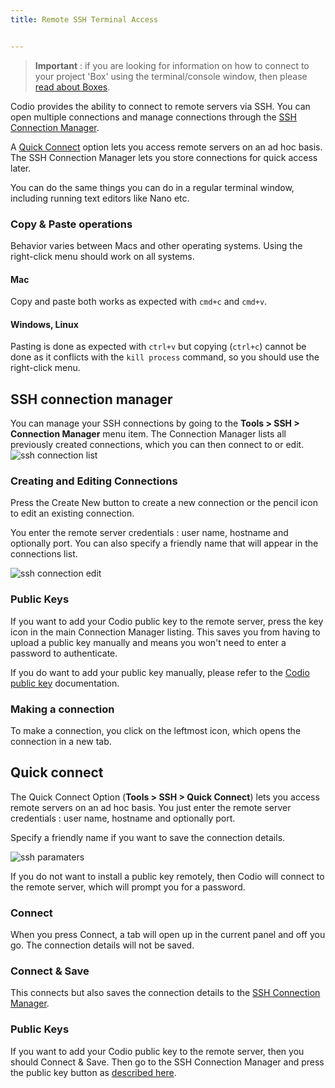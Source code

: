 ```yaml
---
title: Remote SSH Terminal Access


---
```


> **Important** : if you are looking for information on how to connect to your project 'Box' using the terminal/console window, then please [read about Boxes](/project/ide/boxes).

Codio provides the ability to connect to remote servers via SSH. You can open multiple connections and manage connections through the [SSH Connection Manager](/project/ide/tools/ssh/#ssh-connection-manager).

A [Quick Connect](/project/ide/tools/ssh/#quick-connect) option lets you access remote servers on an ad hoc basis. The SSH Connection Manager lets you store connections for quick access later.


You can do the same things you can do in a regular terminal window, including running text editors like Nano etc.

### Copy & Paste operations
Behavior varies between Macs and other operating systems. Using the right-click menu should work on all systems.

#### Mac
Copy and paste both works as expected with `cmd+c` and `cmd+v`.

#### Windows, Linux
Pasting is done as expected with `ctrl+v` but copying (`ctrl+c`) cannot be done as it conflicts with the `kill process` command, so you should use the right-click menu.

## SSH connection manager
You can manage your SSH connections by going to the **Tools > SSH > Connection Manager** menu item. The Connection Manager lists all previously created connections, which you can then connect to or edit.
![ssh connection list](/img/ssh-connection-list.png)


### Creating and Editing Connections
Press the Create New button to create a new connection or the pencil icon to edit an existing connection.

You enter the remote server credentials : user name, hostname and optionally port. You can also specify a friendly name that will appear in the connections list.

![ssh connection edit](/img/ssh-connection-edit.png)

### Public Keys
If you want to add your Codio public key to the remote server, press the key icon in the main Connection Manager listing. This saves you from having to upload a public key manually and means you won't need to enter a password to authenticate.

If you do want to add your public key manually, please refer to the [Codio public key](/dashboard/account/#public-key) documentation.

### Making a connection
To make a connection, you click on the leftmost icon, which opens the connection in a new tab.

## Quick connect
The Quick Connect Option (**Tools > SSH > Quick Connect**) lets you access remote servers on an ad hoc basis. You just enter the remote server credentials : user name, hostname and optionally port.

Specify a friendly name if you want to save the connection details.

![ssh paramaters](/img/ssh-parms.png)

If you do not want to install a public key remotely, then Codio will connect to the remote server, which will prompt you for a password.

### Connect
When you press Connect, a tab will open up in the current panel and off you go. The connection details will not be saved.

### Connect & Save
This connects but also saves the connection details to the [SSH Connection Manager](/project/ide/tools/ssh/#ssh-connection-manager).


### Public Keys
If you want to add your Codio public key to the remote server, then you should Connect & Save. Then go to the SSH Connection Manager and press the public key button as [described here](/project/ide/tools/ssh/#ssh-connection-manager).
